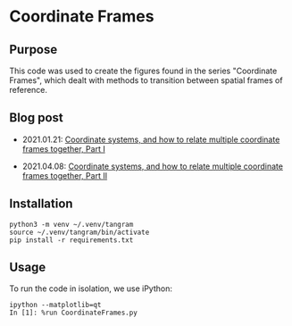 # Coordinate Frames

## Purpose

This code was used to create the figures found in the series "Coordinate
Frames", which dealt with methods to transition between spatial frames of
reference.

## Blog post

- 2021.01.21: [Coordinate systems, and how to relate multiple coordinate frames together, Part
  I](https://www.tangramvision.com/blog/coordinate-systems-and-how-to-relate-multiple-coordinate-frames-together-part-1)

- 2021.04.08: [Coordinate systems, and how to relate multiple coordinate frames together, Part
  II](https://www.tangramvision.com/blog/rotate-scale-translate-coordinate-frames-for-multi-sensor-systems-part-2)

## Installation

```
python3 -m venv ~/.venv/tangram
source ~/.venv/tangram/bin/activate
pip install -r requirements.txt
```

## Usage

To run the code in isolation, we use iPython:

```
ipython --matplotlib=qt
In [1]: %run CoordinateFrames.py
```

